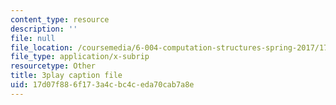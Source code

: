 ```yaml
---
content_type: resource
description: ''
file: null
file_location: /coursemedia/6-004-computation-structures-spring-2017/17d07f886f173a4cbc4ceda70cab7a8e_r6Tk1-jZxzg.srt
file_type: application/x-subrip
resourcetype: Other
title: 3play caption file
uid: 17d07f88-6f17-3a4c-bc4c-eda70cab7a8e
---
```

